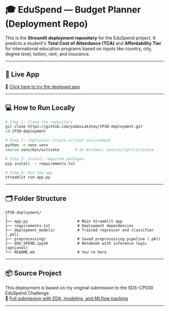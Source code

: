 # 🎓 EduSpend — Budget Planner (Deployment Repo)

This is the **Streamlit deployment repository** for the EduSpend project. It predicts a student's **Total Cost of Attendance (TCA)** and **Affordability Tier** for international education programs based on inputs like country, city, degree level, tuition, rent, and insurance.

---

## 🚀 Live App

🔗 [Click here to try the deployed app](https://cp30-deployment-aua6c32vdcaoenfdbqmkty.streamlit.app/)

---

## 💻 How to Run Locally

```bash
# Step 1: Clone the repository
git clone https://github.com/yadavLakshay/CP30-deployment.git
cd CP30-deployment

# Step 2: (Optional) Create virtual environment
python -m venv venv
source venv/bin/activate       # On Windows: venv\Scripts\activate

# Step 3: Install required packages
pip install -r requirements.txt

# Step 4: Run the app
streamlit run app.py
```

---

## 🗂 Folder Structure

```
CP30-deployment/
│
├── app.py                      # Main Streamlit app
├── requirements.txt            # Deployment dependencies
├── deployment_models/          # Trained regressor and classifier (.pkl)
├── preprocessing/              # Saved preprocessing pipeline (.pkl)
├── EDU_SPEND.ipynb             # Notebook with inference logic (optional)
└── README.md                   # You're here
```

---

## 📦 Source Project

This deployment is based on my original submission to the SDS-CP030 EduSpend Challenge.  
🔗 [Full submission with EDA, modeling, and MLflow tracking](https://github.com/yadavLakshay/SDS-CP030-edu-spend/tree/main/submissions/team-members/lakshay-yadav)

---
